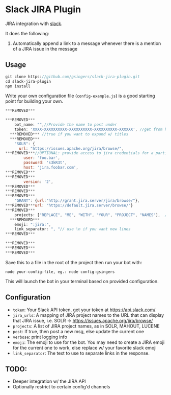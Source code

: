 # Slack JIRA Plugin

JIRA integration with [slack](http://slack.com).  

It does the following:

1. Automatically append a link to a message whenever there is a mention of a JIRA issue in the message

## Usage

```javascript
git clone https://github.com/gsingers/slack-jira-plugin.git
cd slack-jira-plugin
npm install
```

Write your own configuration file (`config-example.js`) is a good starting point for building your own.

```javascript
***REMOVED***

***REMOVED***
    bot_name: "",//Provide the name to post under
    token: 'XXXX-XXXXXXXXXX-XXXXXXXXXX-XXXXXXXXXX-XXXXXX', //get from https://api.slack.com/web#basics
  ***REMOVED*** //true if you want to expand w/ titles
  ***REMOVED***
    "SOLR": {
      url: "https://issues.apache.org/jira/browse/",
***REMOVED***//OPTIONAL: provide access to jira credentials for a particular repository
        user: 'foo.bar',
        password: 's3kR3t',
        host: 'jira.foobar.com',
***REMOVED***
***REMOVED***
        version: '2',
***REMOVED***
***REMOVED***
***REMOVED***
    "GRANT": {url:"http://grant.jira.server/jira/browse/"},
***REMOVED***url: "https://default.jira.server/browse/"}
***REMOVED***
    projects: ["REPLACE", "ME", "WITH", "YOUR", "PROJECT", "NAMES"],  // Replace these w/ a comma separated list of your project URLs., as in SOLR, LUCENE, etc.
  ***REMOVED***
    emoji: ":jira:",
    link_separator: ", "// use \n if you want new lines
***REMOVED***

***REMOVED***
***REMOVED***
***REMOVED***
```

Save this to a file in the root of the project then run your bot with:

    node your-config-file, eg.: node config-gsingers

This will launch the bot in your terminal based on provided configuration.

## Configuration

- `token`: Your Slack API token, get your token at https://api.slack.com/
- `jira_urls`: A mapping of JIRA project names to the URL that can display that JIRA issue, i.e. SOLR -> https://issues.apache.org/jira/browse/
- `projects`: A list of JIRA project names, as in SOLR, MAHOUT, LUCENE
- `post`: If true, then post a new msg, else update the current one
- `verbose`: print logging info
- `emoji`: The emoji to use for the bot.  You may need to create a JIRA emoji for the current one to work, else replace w/ your favorite slack emoji
- `link_separator`: The text to use to separate links in the response.

## TODO:

- Deeper integration w/ the JIRA API
- Optionally restrict to certain config'd channels
